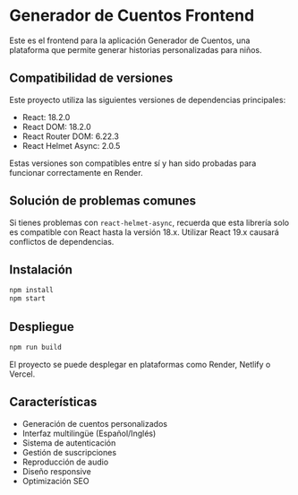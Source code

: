 # Generador de Cuentos Frontend

Este es el frontend para la aplicación Generador de Cuentos, una plataforma que permite generar historias personalizadas para niños.

## Compatibilidad de versiones

Este proyecto utiliza las siguientes versiones de dependencias principales:
- React: 18.2.0
- React DOM: 18.2.0
- React Router DOM: 6.22.3
- React Helmet Async: 2.0.5

Estas versiones son compatibles entre sí y han sido probadas para funcionar correctamente en Render.

## Solución de problemas comunes

Si tienes problemas con `react-helmet-async`, recuerda que esta librería solo es compatible con React hasta la versión 18.x. Utilizar React 19.x causará conflictos de dependencias.

## Instalación

```bash
npm install
npm start
```

## Despliegue

```bash
npm run build
```

El proyecto se puede desplegar en plataformas como Render, Netlify o Vercel.

## Características

- Generación de cuentos personalizados
- Interfaz multilingüe (Español/Inglés)
- Sistema de autenticación
- Gestión de suscripciones
- Reproducción de audio
- Diseño responsive
- Optimización SEO 
